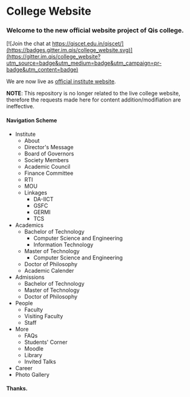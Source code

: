 # College Website
### Welcome to the new official website project of Qis college. 

[![Join the chat at https://qiscet.edu.in/qiscet/](https://badges.gitter.im.qis/college_website.svg)](https://gitter.im.qis/college_website?utm_source=badge&utm_medium=badge&utm_campaign=pr-badge&utm_content=badge)

We are now live as [official institute website](https://qiscet.edu.in/qiscet/).

**NOTE**: This repository is no longer related to the live college website, therefore the requests made here for content addition/modifiation are ineffective.


#### Navigation Scheme
* Institute
    * About
    * Director's Message
    * Board of Governors
    * Society Members
    * Academic Council
    * Finance Committee
    * RTI
    * MOU
    * Linkages
        * DA-IICT
        * GSFC
        * GERMI
        * TCS
* Academics
    * Bachelor of Technology
        * Computer Science and Engineering
        * Information Technology
    * Master of Technology
        * Computer Science and Engineering
    * Doctor of Philosophy
    * Academic Calender
* Admissions
    * Bachelor of Technology
    * Master of Technology
    * Doctor of Philosophy
* People
    * Faculty
    * Visiting Faculty
    * Staff
* More
    * FAQs
    * Students' Corner
    * Moodle
    * Library
    * Invited Talks
* Career
* Photo Gallery


#### Thanks.

